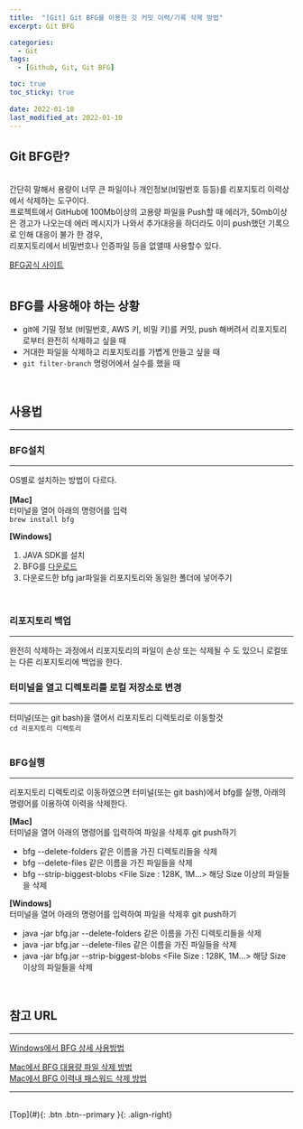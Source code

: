 ```yaml
---
title:  "[Git] Git BFG를 이용한 깃 커밋 이력/기록 삭제 방법"
excerpt: Git BFG

categories:
  - Git
tags:
  - [Github, Git, Git BFG]

toc: true
toc_sticky: true
 
date: 2022-01-10
last_modified_at: 2022-01-10
---
```



## Git BFG란?
<br>
간단히 말해서 용량이 너무 큰 파일이나 개인정보(비밀번호 등등)를 리포지토리 이력상에서 삭제하는 도구이다.
<br>
프로젝트에서 GitHub에 100Mb이상의 고용량 파일을 Push할 때 에러가, 50mb이상은 경고가 나오는데 에러 메시지가 나와서 추가대응을 하더라도 이미 push했던 기록으로 인해 대응이 불가 한 경우,<br> 
리포지토리에서 비밀번호나 인증파일 등을 없앨때 사용할수 있다. 
<br>

[BFG공식 사이트](https://rtyley.github.io/bfg-repo-cleaner/)
<br><br>

## BFG를 사용해야 하는 상황

- git에 기밀 정보 (비밀번호, AWS 키, 비밀 키)를 커밋, push 해버려서 리포지토리로부터 완전히 삭제하고 싶을 때 <br>
- 거대한 파일을 삭제하고 리포지토리를 가볍게 만들고 싶을 때 <br>
-  `git filter-branch` 명령어에서 실수를 했을 때 <br>
<br>

## 사용법 
---
### BFG설치 
---
OS별로 설치하는 방법이 다르다. <br> <br>
**[Mac]**  <br>
터미널을 열어 아래의 명령어를 입력 <br>
`brew install bfg`

**[Windows]**
1. JAVA SDK를 설치
2. BFG를 [다운로드](https://rtyley.github.io/bfg-repo-cleaner/#usage)
3. 다운로드한 bfg jar파일을 리포지토리와 동일한 폴더에 넣어주기

<br>

### 리포지토리 백업 <br>
---
완전히 삭제하는 과정에서 리포지토리의 파일이 손상 또는 삭제될 수 도 있으니 로컬또는 다른 리포지토리에 백업을 한다.
<br>

### 터미널을 열고 디렉토리를 로컬 저장소로 변경 <br>
---
터미널(또는 git bash)을 열어서 리포지토리 디렉토리로 이동할것 <br>
`cd 리포지토리 디렉토리` <br>
<br>

### BFG실행
---
리포지토리 디렉토리로 이동하였으면 터미널(또는 git bash)에서 bfg를 실행, 아래의 명령어를 이용하여 이력을 삭제한다. 
<br>

**[Mac]** <br>
터미널을 열어 아래의 명령어를 입력하여 파일을 삭제후 git push하기 <br>
  
* bfg --delete-folders <Directory Name> 같은 이름을 가진 디렉토리들을 삭제 <br>
* bfg --delete-files <File Name> 같은 이름을 가진 파일들을 삭제 <br>
* bfg --strip-biggest-blobs <File Size : 128K, 1M...> 해당 Size 이상의 파일들을 삭제 <br>

**[Windows]** <br>
터미널을 열어 아래의 명령어를 입력하여 파일을 삭제후 git push하기 <br>
  
* java -jar bfg.jar --delete-folders <Directory Name> 같은 이름을 가진 디렉토리들을 삭제 <br>
* java -jar bfg.jar --delete-files <File Name> 같은 이름을 가진 파일들을 삭제 <br>
* java -jar bfg.jar --strip-biggest-blobs <File Size : 128K, 1M...> 해당 Size 이상의 파일들을 삭제 <br>
<br>

## 참고 URL
---

[Windows에서 BFG 상세 사용방법](https://medium.com/@vs28031996/remove-git-history-with-bfg-repo-cleaner-866808826eea) <br>


[Mac에서 BFG 대용량 파일 삭제 방법](https://qiita.com/aosho235/items/f944c0148a6fbe711a5a) <br>
[Mac에서 BFG 이력내 패스워드 삭제 방법](https://qiita.com/jnchito/items/64ffb76a9c645323f43c) <br>


---
<br>
[Top](#){: .btn .btn--primary }{: .align-right}